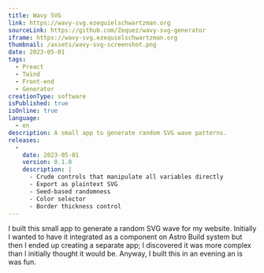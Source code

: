 ```yaml
---
title: Wavy SVG
link: https://wavy-svg.ezequielschwartzman.org
sourceLink: https://github.com/Zequez/wavy-svg-generator
iframe: https://wavy-svg.ezequielschwartzman.org
thumbnail: /assets/wavy-svg-screenshot.png
date: 2023-05-01
tags:
  - Preact
  - Twind
  - Front-end
  - Generator
creationType: software
isPublished: true
isOnline: true
language:
  - en
description: A small app to generate random SVG wave patterns.
releases:
  -
    date: 2023-05-01
    version: 0.1.0
    description: |
      - Crude controls that manipulate all variables directly
      - Export as plaintext SVG
      - Seed-based randomness
      - Color selector
      - Border thickness control
---
```


I built this small app to generate a random SVG wave for my website. Initially I wanted to have it integrated as a component on Astro Build system but then I ended up creating a separate app; I discovered it was more complex than I initially thought it would be. Anyway, I built this in an evening an is was fun.

